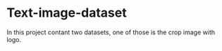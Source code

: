 # Text-image-dataset
In this project contant two datasets, one of those is the crop image with logo.
